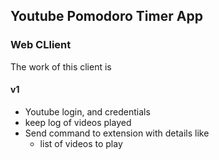 ## Youtube Pomodoro Timer App
### Web CLlient

The work of this client is

#### v1
* Youtube login, and credentials
* keep log of videos played
* Send command to extension with details like
	* list of videos to play



